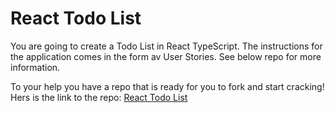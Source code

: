 # React Todo List

You are going to create a Todo List in React TypeScript. The instructions for the application comes in the form av User Stories. See below repo for more information.

To your help you have a repo that is ready for you to fork and start cracking! Hers is the link to the repo: [React Todo List](https://github.com/Lexicon-Frontend-React-2023-2024/exercise-react-todo-list)
